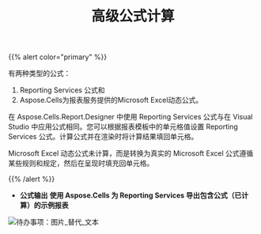﻿---
title: 高级公式计算
type: docs
weight: 40
url: /zh/reportingservices/advanced-formula-calculation/
---
{{% alert color="primary" %}} 

有两种类型的公式：

1. Reporting Services 公式和
1. Aspose.Cells为报表服务提供的Microsoft Excel动态公式。

在 Aspose.Cells.Report.Designer 中使用 Reporting Services 公式与在 Visual Studio 中应用公式相同。您可以根据报表模板中的单元格值设置 Reporting Services 公式。计算公式并在渲染时将计算结果填回单元格。

Microsoft Excel 动态公式未计算，而是转换为真实的 Microsoft Excel 公式遵循某些规则和规定，然后在呈现时填充回单元格。

{{% /alert %}} 
- **公式输出**
**使用 Aspose.Cells 为 Reporting Services 导出包含公式（已计算）的示例报表** 

![待办事项：图片_替代_文本](advanced-formula-calculation_1.png)
